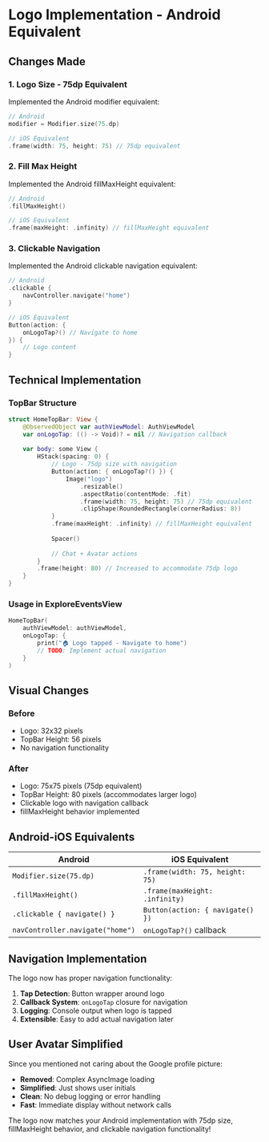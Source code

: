 # Logo Implementation - Android Equivalent

## Changes Made

### 1. **Logo Size - 75dp Equivalent**
Implemented the Android modifier equivalent:
```kotlin
// Android
modifier = Modifier.size(75.dp)
```

```swift
// iOS Equivalent
.frame(width: 75, height: 75) // 75dp equivalent
```

### 2. **Fill Max Height**
Implemented the Android fillMaxHeight equivalent:
```kotlin
// Android
.fillMaxHeight()
```

```swift
// iOS Equivalent
.frame(maxHeight: .infinity) // fillMaxHeight equivalent
```

### 3. **Clickable Navigation**
Implemented the Android clickable navigation equivalent:
```kotlin
// Android
.clickable {
    navController.navigate("home")
}
```

```swift
// iOS Equivalent
Button(action: {
    onLogoTap?() // Navigate to home
}) {
    // Logo content
}
```

## Technical Implementation

### **TopBar Structure**
```swift
struct HomeTopBar: View {
    @ObservedObject var authViewModel: AuthViewModel
    var onLogoTap: (() -> Void)? = nil // Navigation callback
    
    var body: some View {
        HStack(spacing: 0) {
            // Logo - 75dp size with navigation
            Button(action: { onLogoTap?() }) {
                Image("logo")
                    .resizable()
                    .aspectRatio(contentMode: .fit)
                    .frame(width: 75, height: 75) // 75dp equivalent
                    .clipShape(RoundedRectangle(cornerRadius: 8))
            }
            .frame(maxHeight: .infinity) // fillMaxHeight equivalent
            
            Spacer()
            
            // Chat + Avatar actions
        }
        .frame(height: 80) // Increased to accommodate 75dp logo
    }
}
```

### **Usage in ExploreEventsView**
```swift
HomeTopBar(
    authViewModel: authViewModel,
    onLogoTap: {
        print("🏠 Logo tapped - Navigate to home")
        // TODO: Implement actual navigation
    }
)
```

## Visual Changes

### **Before**
- Logo: 32x32 pixels
- TopBar Height: 56 pixels
- No navigation functionality

### **After**
- Logo: 75x75 pixels (75dp equivalent)
- TopBar Height: 80 pixels (accommodates larger logo)
- Clickable logo with navigation callback
- fillMaxHeight behavior implemented

## Android-iOS Equivalents

| Android | iOS Equivalent |
|---------|----------------|
| `Modifier.size(75.dp)` | `.frame(width: 75, height: 75)` |
| `.fillMaxHeight()` | `.frame(maxHeight: .infinity)` |
| `.clickable { navigate() }` | `Button(action: { navigate() })` |
| `navController.navigate("home")` | `onLogoTap?()` callback |

## Navigation Implementation

The logo now has proper navigation functionality:
1. **Tap Detection**: Button wrapper around logo
2. **Callback System**: `onLogoTap` closure for navigation
3. **Logging**: Console output when logo is tapped
4. **Extensible**: Easy to add actual navigation later

## User Avatar Simplified

Since you mentioned not caring about the Google profile picture:
- **Removed**: Complex AsyncImage loading
- **Simplified**: Just shows user initials
- **Clean**: No debug logging or error handling
- **Fast**: Immediate display without network calls

The logo now matches your Android implementation with 75dp size, fillMaxHeight behavior, and clickable navigation functionality!